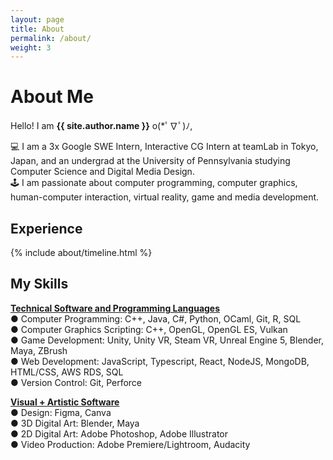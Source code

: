 ```yaml
---
layout: page
title: About
permalink: /about/
weight: 3
---
```


# **About Me**

Hello! I am **{{ site.author.name }}** o(*ﾟ∇ﾟ)ﾉ,<br>

💻 I am a 3x Google SWE Intern, Interactive CG Intern at teamLab in Tokyo, Japan, and an undergrad at the University of Pennsylvania studying Computer Science and Digital Media Design. <br>
🕹️ I am passionate about computer programming, computer graphics, human-computer interaction, virtual reality, game and media development.

## Experience
<div class="row">
{% include about/timeline.html %}
</div>

## My Skills
**<u>Technical Software and Programming Languages</u>** <br>
● Computer Programming: C++, Java, C#, Python, OCaml, Git, R, SQL <br>
● Computer Graphics Scripting: C++, OpenGL, OpenGL ES, Vulkan <br>
● Game Development: Unity, Unity VR, Steam VR, Unreal Engine 5, Blender, Maya, ZBrush <br>
● Web Development: JavaScript, Typescript, React, NodeJS, MongoDB, HTML/CSS, AWS RDS, SQL <br>
● Version Control: Git, Perforce

**<u>Visual + Artistic Software</u>** <br>
● Design: Figma, Canva <br>
● 3D Digital Art: Blender, Maya <br>
● 2D Digital Art: Adobe Photoshop, Adobe Illustrator <br>
● Video Production: Adobe Premiere/Lightroom, Audacity